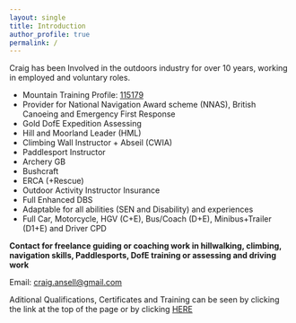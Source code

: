 ```yaml
---
layout: single
title: Introduction
author_profile: true
permalink: /
---
```


Craig has been Involved in the outdoors industry for over 10 years, working in employed and voluntary roles.

- Mountain Training Profile: [115179](https://mt.tahdah.me/profile/index/115179)
- Provider for National Navigation Award scheme (NNAS), British Canoeing and Emergency First Response
- Gold DofE Expedition Assessing
- Hill and Moorland Leader (HML)
- Climbing Wall Instructor + Abseil (CWIA)
- Paddlesport Instructor
- Archery GB
- Bushcraft
- ERCA (+Rescue)
- Outdoor Activity Instructor Insurance
- Full Enhanced DBS
- Adaptable for all abilities (SEN and Disability) and experiences
- Full Car, Motorcycle, HGV (C+E), Bus/Coach (D+E), Minibus+Trailer (D1+E) and Driver CPD

**Contact for freelance guiding or coaching work in hillwalking, climbing, navigation skills, Paddlesports, DofE training or assessing and driving work**

Email: <a href="mailto:craig.ansell@gmail.com">craig.ansell@gmail.com</a>

Aditional Qualifications, Certificates and Training can be seen by clicking the link at the top of the page or by clicking [HERE](/aqt/)
